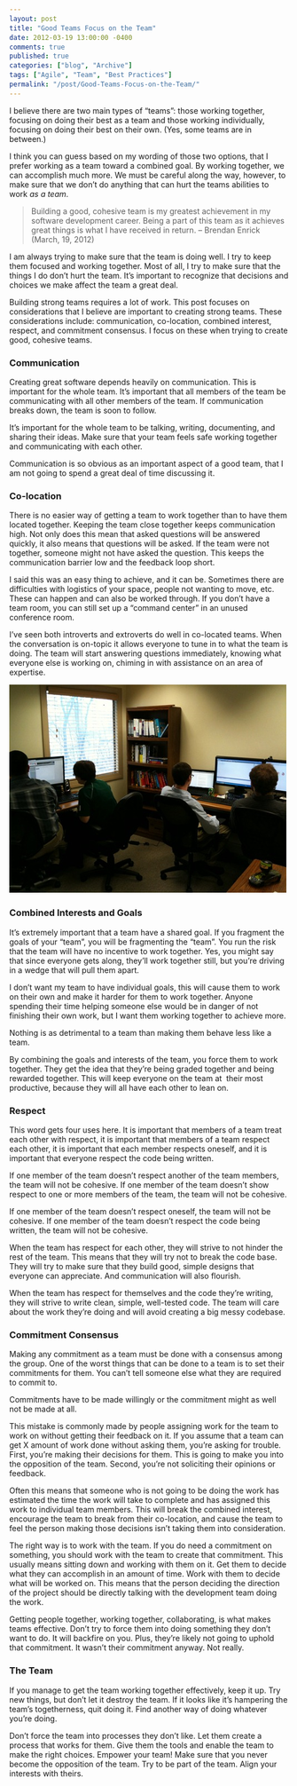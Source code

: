 ```yaml
---
layout: post
title: "Good Teams Focus on the Team"
date: 2012-03-19 13:00:00 -0400
comments: true
published: true
categories: ["blog", "Archive"]
tags: ["Agile", "Team", "Best Practices"]
permalink: "/post/Good-Teams-Focus-on-the-Team/"
---
```

<!-- more -->



<p>I believe there are two main types of “teams”: those working together, focusing on doing their best as a team and those working individually, focusing on doing their best on their own. (Yes, some teams are in between.)</p>  <p>I think you can guess based on my wording of those two options, that I prefer working as a team toward a combined goal. By working together, we can accomplish much more. We must be careful along the way, however, to make sure that we don’t do anything that can hurt the teams abilities to work <em>as a team</em>.</p>  <blockquote>   <p>Building a good, cohesive team is my greatest achievement in my software development career. Being a part of this team as it achieves great things is what I have received in return. – Brendan Enrick (March, 19, 2012)</p> </blockquote>  <p>I am always trying to make sure that the team is doing well. I try to keep them focused and working together. Most of all, I try to make sure that the things I do don’t hurt the team. It’s important to recognize that decisions and choices we make affect the team a great deal. </p>  <p>Building strong teams requires a lot of work. This post focuses on considerations that I believe are important to creating strong teams. These considerations include: communication, co-location, combined interest, respect, and commitment consensus. I focus on these when trying to create good, cohesive teams.</p>  <h3>Communication</h3>  <p>Creating great software depends heavily on communication. This is important for the whole team. It’s important that all members of the team be communicating with all other members of the team. If communication breaks down, the team is soon to follow. </p>  <p>It’s important for the whole team to be talking, writing, documenting, and sharing their ideas. Make sure that your team feels safe working together and communicating with each other.</p>  <p>Communication is so obvious as an important aspect of a good team, that I am not going to spend a great deal of time discussing it.</p>  <h3></h3>  <h3>Co-location</h3>  <p>There is no easier way of getting a team to work together than to have them located together. Keeping the team close together keeps communication high. Not only does this mean that asked questions will be answered quickly, it also means that questions will be asked. If the team were not together, someone might not have asked the question. This keeps the communication barrier low and the feedback loop short.</p>  <p>I said this was an easy thing to achieve, and it can be. Sometimes there are difficulties with logistics of your space, people not wanting to move, etc. These can happen and can also be worked through. If you don’t have a team room, you can still set up a “command center” in an unused conference room.</p>  <p>I’ve seen both introverts and extroverts do well in co-located teams. When the conversation is on-topic it allows everyone to tune in to what the team is doing. The team will start answering questions immediately, knowing what everyone else is working on, chiming in with assistance on an area of expertise.</p>  <p><a href="/images/files/TeamColocationCollaboration.jpg"><img style="background-image: none; border-bottom: 0px; border-left: 0px; padding-left: 0px; padding-right: 0px; display: inline; border-top: 0px; border-right: 0px; padding-top: 0px" title="A great team working together" border="0" alt="Great teams work together" src="/images/files/TeamColocationCollaboration_thumb.jpg" width="500" height="375" /></a></p>  <h3>Combined Interests and Goals</h3>  <p>It’s extremely important that a team have a shared goal. If you fragment the goals of your “team”, you will be fragmenting the “team”. You run the risk that the team will have no incentive to work together. Yes, you might say that since everyone gets along, they’ll work together still, but you’re driving in a wedge that will pull them apart. </p>  <p>I don’t want my team to have individual goals, this will cause them to work on their own and make it harder for them to work together. Anyone spending their time helping someone else would be in danger of not finishing their own work, but I want them working together to achieve more. </p>  <p>Nothing is as detrimental to a team than making them behave less like a team.</p>  <p>By combining the goals and interests of the team, you force them to work together. They get the idea that they’re being graded together and being rewarded together. This will keep everyone on the team at&#160; their most productive, because they will all have each other to lean on.</p>  <h3>Respect</h3>  <p>This word gets four uses here. It is important that members of a team treat each other with respect, it is important that members of a team respect each other, it is important that each member respects oneself, and it is important that everyone respect the code being written.</p>  <p>If one member of the team doesn’t respect another of the team members, the team will not be cohesive. If one member of the team doesn’t show respect to one or more members of the team, the team will not be cohesive.</p>  <p>If one member of the team doesn’t respect oneself, the team will not be cohesive. If one member of the team doesn’t respect the code being written, the team will not be cohesive.</p>  <p>When the team has respect for each other, they will strive to not hinder the rest of the team. This means that they will try not to break the code base. They will try to make sure that they build good, simple designs that everyone can appreciate. And communication will also flourish.</p>  <p>When the team has respect for themselves and the code they’re writing, they will strive to write clean, simple, well-tested code. The team will care about the work they’re doing and will avoid creating a big messy codebase. </p>  <h3></h3>  <h3>Commitment Consensus</h3>  <p>Making any commitment as a team must be done with a consensus among the group. One of the worst things that can be done to a team is to set their commitments for them. You can’t tell someone else what they are required to commit to.</p>  <p>Commitments have to be made willingly or the commitment might as well not be made at all.</p>  <p>This mistake is commonly made by people assigning work for the team to work on without getting their feedback on it. If you assume that a team can get X amount of work done without asking them, you’re asking for trouble. First, you’re making their decisions for them. This is going to make you into the opposition of the team. Second, you’re not soliciting their opinions or feedback.</p>  <p>Often this means that someone who is not going to be doing the work has estimated the time the work will take to complete and has assigned this work to individual team members. This will break the combined interest, encourage the team to break from their co-location, and cause the team to feel the person making those decisions isn’t taking them into consideration.</p>  <p>The right way is to work with the team. If you do need a commitment on something, you should work with the team to create that commitment. This usually means sitting down and working with them on it. Get them to decide what they can accomplish in an amount of time. Work with them to decide what will be worked on. This means that the person deciding the direction of the project should be directly talking with the development team doing the work.</p>  <p>Getting people together, working together, collaborating, is what makes teams effective. Don’t try to force them into doing something they don’t want to do. It will backfire on you. Plus, they’re likely not going to uphold that commitment. It wasn’t their commitment anyway. Not really.</p>  <h3>The Team</h3>  <p>If you manage to get the team working together effectively, keep it up. Try new things, but don’t let it destroy the team. If it looks like it’s hampering the team’s togetherness, quit doing it. Find another way of doing whatever you’re doing. </p>  <p>Don’t force the team into processes they don’t like. Let them create a process that works for them. Give them the tools and enable the team to make the right choices. Empower your team! Make sure that you never become the opposition of the team. Try to be part of the team. Align your interests with theirs.</p>
